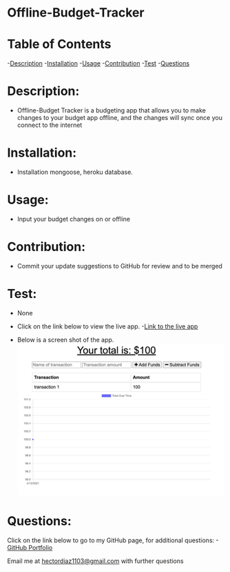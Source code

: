 # Offline-Budget-Tracker

# Table of Contents

-[Description](#description)
-[Installation](#installation)
-[Usage](#usage)
-[Contribution](#contribution)
-[Test](#test)
-[Questions](#questions)

# Description:

* Offline-Budget Tracker is a budgeting app that allows you to make changes to your budget app offline, and the changes will sync once you connect to the internet 

# Installation:

* Installation mongoose, heroku database.

# Usage:

* Input your budget changes on or offline 

# Contribution:

* Commit your update suggestions to GitHub for review and to be merged

# Test:

* None

* Click on the link below to view the live app.
-[Link to the live app](https://offline-budget-tracker-1.herokuapp.com/)

* Below is a screen shot of the app.
![alt = screen shot of scheduler](public/assests/ss.png)


# Questions:
Click on the link below to go to my GitHub page, for additional questions:
-[GitHub Portfolio](https:github.com/hectordiazjr)

Email me at hectordiaz1103@gmail.com with further questions